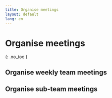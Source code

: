 ```yaml
---
title: Organise meetings
layout: default
lang: en
---
```


# Organise meetings
{: .no_toc }


## Organise weekly team meetings


## Organise sub-team meetings